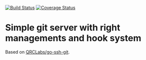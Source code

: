 [![Build Status](https://travis-ci.org/QRCLabs/nanogit.svg?branch=master)](https://travis-ci.org/QRCLabs/nanogit) [![Coverage Status](https://coveralls.io/repos/github/QRCLabs/nanogit/badge.svg?branch=master)](https://coveralls.io/github/QRCLabs/nanogit?branch=master)

# Simple git server with right managements and hook system

Based on [QRCLabs/go-ssh-git](https://github.com/QRCLabs/go-ssh-git).
